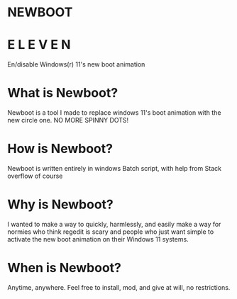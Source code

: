 # NEWBOOT
#  E L E V E N
En/disable Windows(r) 11's new boot animation

# What is Newboot?
Newboot is a tool I made to replace windows 11's boot animation with the new circle one. NO MORE SPINNY DOTS!

# How is Newboot?
Newboot is written entirely in windows Batch script, with help from Stack overflow of course

# Why is Newboot?
I wanted to make a way to quickly, harmlessly, and easily make a way for normies who think regedit is scary and people who just want simple to activate the new boot animation on their Windows 11 systems.

# When is Newboot?
Anytime, anywhere. Feel free to install, mod, and give at will, no restrictions.
